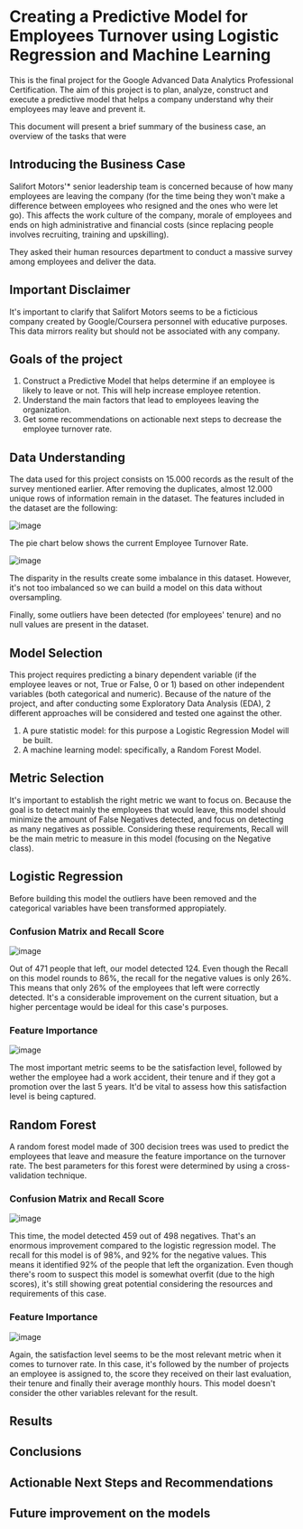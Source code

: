 # Creating a Predictive Model for Employees Turnover using Logistic Regression and Machine Learning
This is the final project for the Google Advanced Data Analytics Professional Certification. The aim of this project is to plan, analyze, construct and execute a predictive model that helps a company understand why their employees may leave and prevent it.

This document will present a brief summary of the business case, an overview of the tasks that were

## Introducing the Business Case
Salifort Motors'* senior leadership team is concerned because of how many employees are leaving the company (for the time being they won't make a difference between employees who resigned and the ones who were let go). This affects the work culture of the company, morale of employees and ends on high administrative and financial costs (since replacing people involves recruiting, training and upskilling).

They asked their human resources department to conduct a massive survey among employees and deliver the data.

## Important Disclaimer
It's important to clarify that Salifort Motors seems to be a ficticious company created by Google/Coursera personnel with educative purposes. This data mirrors reality but should not be associated with any company.

## Goals of the project
  1) Construct a Predictive Model that helps determine if an employee is likely to leave or not. This will help increase employee retention.
  2) Understand the main factors that lead to employees leaving the organization.
  3) Get some recommendations on actionable next steps to decrease the employee turnover rate.

## Data Understanding

The data used for this project consists on 15.000 records as the result of the survey mentioned earlier. After removing the duplicates, almost 12.000 unique rows of information remain in the dataset.
The features included in the dataset are the following:

![image](https://github.com/DataGuti/Logistic-Regression-and-Machine-Learning-on-predicting-employees-turnover/assets/57073572/9e8cc882-1539-4cc4-a6af-92da16a42df1)

The pie chart below shows the current Employee Turnover Rate.

![image](https://github.com/DataGuti/Logistic-Regression-and-Machine-Learning-on-predicting-employees-turnover/assets/57073572/c737351b-1390-4955-9ea5-0af6450acbb7)

The disparity in the results create some imbalance in this dataset. However, it's not too imbalanced so we can build a model on this data without oversampling.

Finally, some outliers have been detected (for employees' tenure) and no null values are present in the dataset.

## Model Selection 
This project requires predicting a binary dependent variable (if the employee leaves or not, True or False, 0 or 1) based on other independent variables (both categorical and numeric). Because of the nature of the project, and after conducting some Exploratory Data Analysis (EDA), 2 different approaches will be considered and tested one against the other.

  1) A pure statistic model: for this purpose a Logistic Regression Model will be built.
  2) A machine learning model: specifically, a Random Forest Model.

## Metric Selection
It's important to establish the right metric we want to focus on. Because the goal is to detect mainly the employees that would leave, this model should minimize the amount of False Negatives detected, and focus on detecting as many negatives as possible. Considering these requirements, Recall will be the main metric to measure in this model (focusing on the Negative class).


## Logistic Regression
Before building this model the outliers have been removed and the categorical variables have been transformed appropiately.

### Confusion Matrix and Recall Score

![image](https://github.com/DataGuti/Logistic-Regression-and-Machine-Learning-on-predicting-employees-turnover/assets/57073572/26cff3c0-f239-4d28-bc36-9b396d5ef864)

Out of 471 people that left, our model detected 124. Even though the Recall on this model rounds to 86%, the recall for the negative values is only 26%. This means that only 26% of the employees that left were correctly detected. 
It's a considerable improvement on the current situation, but a higher percentage would be ideal for this case's purposes.


### Feature Importance

![image](https://github.com/DataGuti/Logistic-Regression-and-Machine-Learning-on-predicting-employees-turnover/assets/57073572/5980a50a-2ee7-495b-b58a-a4460e32f0da)

The most important metric seems to be the satisfaction level, followed by wether the employee had a work accident, their tenure and if they got a promotion over the last 5 years.
It'd be vital to assess how this satisfaction level is being captured.

## Random Forest

A random forest model made of 300 decision trees was used to predict the employees that leave and measure the feature importance on the turnover rate.
The best parameters for this forest were determined by using a cross-validation technique.

### Confusion Matrix and Recall Score

![image](https://github.com/DataGuti/Logistic-Regression-and-Machine-Learning-on-predicting-employees-turnover/assets/57073572/f9df4b02-ec82-464d-9a4d-02b7c3100578)

This time, the model detected 459 out of 498 negatives. That's an enormous improvement compared to the logistic regression model.
The recall for this model is of 98%, and 92% for the negative values. This means it identified 92% of the people that left the organization.
Even though there's room to suspect this model is somewhat overfit (due to the high scores), it's still showing great potential considering the resources and requirements of this case.

### Feature Importance

![image](https://github.com/DataGuti/Logistic-Regression-and-Machine-Learning-on-predicting-employees-turnover/assets/57073572/72c5edb2-079e-4795-983e-68073fb5a9f5)

Again, the satisfaction level seems to be the most relevant metric when it comes to turnover rate. In this case, it's followed by the number of projects an employee is assigned to, the score they received on their last evaluation, their tenure and finally their average monthly hours. This model doesn't consider the other variables relevant for the result.

## Results

## Conclusions

## Actionable Next Steps and Recommendations

## Future improvement on the models

